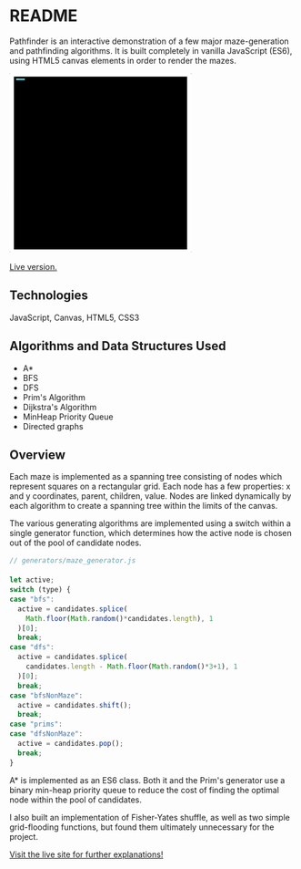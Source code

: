 # README
Pathfinder is an interactive demonstration of a few major maze-generation and pathfinding algorithms.  It is built completely in vanilla JavaScript (ES6), using HTML5 canvas elements in order to render the mazes.

![Gif of maze generation](./maze.gif)

[Live version.](https://emmilco.github.io/path_finder/)

## Technologies

JavaScript, Canvas, HTML5, CSS3

## Algorithms and Data Structures Used

- A*
- BFS
- DFS
- Prim's Algorithm
- Dijkstra's Algorithm
- MinHeap Priority Queue
- Directed graphs

## Overview

Each maze is implemented as a spanning tree consisting of nodes which represent squares on a rectangular grid.  Each node has a few properties: x and y coordinates, parent, children, value.  Nodes are linked dynamically by each algorithm to create a spanning tree within the limits of the canvas.  

The various generating algorithms are implemented using a switch within a single generator function, which determines how the active node is chosen out of the pool of candidate nodes.

``` js
// generators/maze_generator.js

let active;
switch (type) {
case "bfs":
  active = candidates.splice(
    Math.floor(Math.random()*candidates.length), 1
  )[0];
  break;
case "dfs":
  active = candidates.splice(
    candidates.length - Math.floor(Math.random()*3+1), 1
  )[0];
  break;
case "bfsNonMaze":
  active = candidates.shift();
  break;
case "prims":
case "dfsNonMaze":
  active = candidates.pop();
  break;
}
```

A\* is implemented as an ES6 class.  Both it and the Prim's generator use a binary min-heap priority queue to reduce the cost of finding the optimal node within the pool of candidates.  

I also built an implementation of Fisher-Yates shuffle, as well as two simple grid-flooding functions, but found them ultimately unnecessary for the project.  

[Visit the live site for further explanations!](https://emmilco.github.io/path_finder/)

